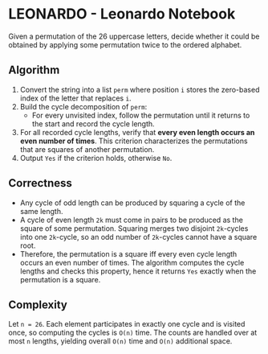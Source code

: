 # LEONARDO - Leonardo Notebook

Given a permutation of the 26 uppercase letters, decide whether it could be obtained by applying some permutation twice to the ordered alphabet.

## Algorithm

1. Convert the string into a list `perm` where position `i` stores the zero-based index of the letter that replaces `i`.
2. Build the cycle decomposition of `perm`:
   - For every unvisited index, follow the permutation until it returns to the start and record the cycle length.
3. For all recorded cycle lengths, verify that **every even length occurs an even number of times**. This criterion characterizes the permutations that are squares of another permutation.
4. Output `Yes` if the criterion holds, otherwise `No`.

## Correctness

- Any cycle of odd length can be produced by squaring a cycle of the same length.
- A cycle of even length `2k` must come in pairs to be produced as the square of some permutation. Squaring merges two disjoint `2k`-cycles into one `2k`-cycle, so an odd number of `2k`-cycles cannot have a square root.
- Therefore, the permutation is a square iff every even cycle length occurs an even number of times. The algorithm computes the cycle lengths and checks this property, hence it returns `Yes` exactly when the permutation is a square.

## Complexity

Let `n = 26`. Each element participates in exactly one cycle and is visited once, so computing the cycles is `O(n)` time. The counts are handled over at most `n` lengths, yielding overall `O(n)` time and `O(n)` additional space.
